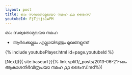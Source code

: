 ```yaml
---
layout: post
title: ഓം സര്വതോമുഖയാ നമഹ ൧൧ ടൈംസ്
youtubeId: FjTjtjs1wPM
---
```

 
 
 ഓം സര്വതോമുഖയാ നമഹ 
 
 -  ആർക്കെല്ലാം എല്ലായിടത്തും മുഖങ്ങളുണ്ട് 
 
  
 
  
 
 
 
 
 
 


{% include youtubePlayer.html id=page.youtubeId %}
 
[Next]({{ site.baseurl }}{% link  split1/_posts/2013-06-21-ഓം ആകാശനിർവിരൂപയാ നമഹ ൧൧ ടൈംസ്.md%})
 
